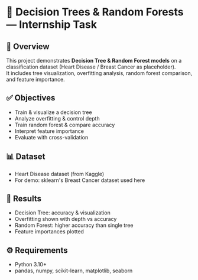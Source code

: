 # 🌳 Decision Trees & Random Forests — Internship Task

## 📌 Overview
This project demonstrates **Decision Tree & Random Forest models** on a classification dataset (Heart Disease / Breast Cancer as placeholder).  
It includes tree visualization, overfitting analysis, random forest comparison, and feature importance.  

## ✅ Objectives
- Train & visualize a decision tree  
- Analyze overfitting & control depth  
- Train random forest & compare accuracy  
- Interpret feature importance  
- Evaluate with cross-validation  

## 📊 Dataset
- Heart Disease dataset (from Kaggle)  
- For demo: sklearn's Breast Cancer dataset used here  

## 🧪 Results
- Decision Tree: accuracy & visualization  
- Overfitting shown with depth vs accuracy  
- Random Forest: higher accuracy than single tree  
- Feature importances plotted  
 

## ⚙️ Requirements
- Python 3.10+  
- pandas, numpy, scikit-learn, matplotlib, seaborn  

